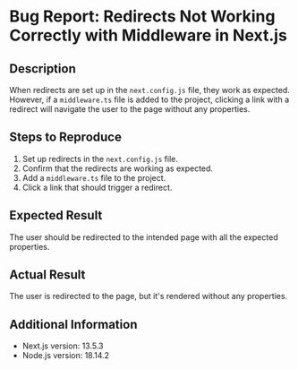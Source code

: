 # Bug Report: Redirects Not Working Correctly with Middleware in Next.js

## Description
When redirects are set up in the `next.config.js` file, they work as expected. However, if a `middleware.ts` file is added to the project, clicking a link with a redirect will navigate the user to the page without any properties.

## Steps to Reproduce
1. Set up redirects in the `next.config.js` file.
2. Confirm that the redirects are working as expected.
3. Add a `middleware.ts` file to the project.
4. Click a link that should trigger a redirect.

## Expected Result
The user should be redirected to the intended page with all the expected properties.

## Actual Result
The user is redirected to the page, but it's rendered without any properties.

## Additional Information
- Next.js version: 13.5.3
- Node.js version: 18.14.2
